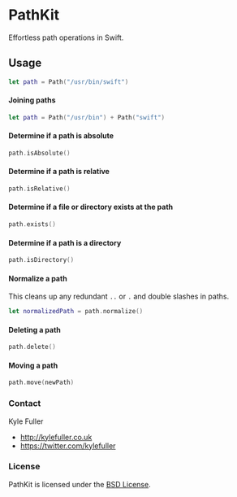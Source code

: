 PathKit
=======

Effortless path operations in Swift.

## Usage

```swift
let path = Path("/usr/bin/swift")
```

#### Joining paths

```swift
let path = Path("/usr/bin") + Path("swift")
```

#### Determine if a path is absolute

```swift
path.isAbsolute()
```

#### Determine if a path is relative

```swift
path.isRelative()
```

#### Determine if a file or directory exists at the path

```swift
path.exists()
```

#### Determine if a path is a directory

```swift
path.isDirectory()
```

#### Normalize a path

This cleans up any redundant `..` or `.` and double slashes in paths.

```swift
let normalizedPath = path.normalize()
```

#### Deleting a path

```swift
path.delete()
```

#### Moving a path

```swift
path.move(newPath)
```

### Contact

Kyle Fuller

- http://kylefuller.co.uk
- https://twitter.com/kylefuller

### License

PathKit is licensed under the [BSD License](LICENSE).

